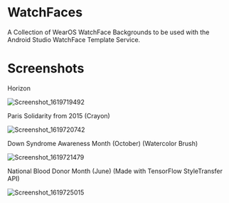 # WatchFaces
A Collection of WearOS WatchFace Backgrounds to be used with the Android Studio WatchFace Template Service. 

# Screenshots
Horizon

![Screenshot_1619719492](https://user-images.githubusercontent.com/71000952/116608780-97192100-a901-11eb-9376-822ff7533e6d.png)

Paris Solidarity from 2015 (Crayon)

![Screenshot_1619720742](https://user-images.githubusercontent.com/71000952/116608847-a8fac400-a901-11eb-8cc7-ca337620ed4f.png)

Down Syndrome Awareness Month (October) (Watercolor Brush)

![Screenshot_1619721479](https://user-images.githubusercontent.com/71000952/116608899-b748e000-a901-11eb-9dd1-806b1593fa6e.png)

National Blood Donor Month (June) (Made with TensorFlow StyleTransfer API)

![Screenshot_1619725015](https://user-images.githubusercontent.com/71000952/116608937-c7f95600-a901-11eb-9c25-3599e303c3bc.png)

